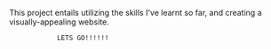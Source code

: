 
This project entails utilizing the skills I've learnt so far, and creating a visually-appealing website. 

                LETS GO!!!!!!